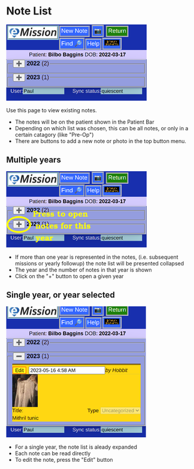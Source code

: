 # Note List

![](images/NoteList.png)

Use this page to view existing notes.

* The notes will be on the patient shown in the Patient Bar
* Depending on which list was chosen, this can be all notes, or only in a certain catagory (like "Pre-Op")
* There are buttons to add a new note or photo in the top button menu.

## Multiple years

![](images/NoteList1.png)

* If more than one year is represented in the notes, (i.e. subsequent missions or yearly followup) the note list will be presented collapsed
* The year and the number of notes in that year is shown
* Click on the "+" button to open a given year

## Single year, or year selected

![](images/NoteList2.png)

* For a single year, the note list is aleady expanded
* Each note can be read directly
* To edit the note, press the "Edit" button